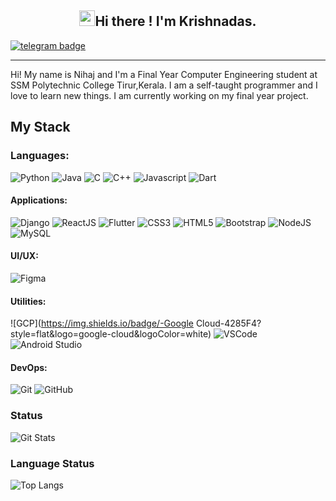 <h2 align="center"> <img src="https://media.giphy.com/media/hvRJCLFzcasrR4ia7z/giphy.gif" width="25px">Hi there ! I'm Krishnadas. </h1>


[![telegram badge](https://img.shields.io/badge/-KD-blue?style=flat&logo=telegram)](https://t.me/MAD0MAKER)


<!--![Hits](https://hits.seeyoufarm.com/api/count/incr/badge.svg?url=https://github.com/Krishnadas-KD)-->
---


Hi! My name is Nihaj and I'm a Final Year Computer Engineering student at SSM Polytechnic College Tirur,Kerala. 
I am a self-taught programmer and I love to learn new things. I am currently working on my final year project. 

## My Stack
### Languages:

![Python](https://img.shields.io/badge/-Python-3776AB?style=flat&logo=python&logoColor=white)
![Java](https://img.shields.io/badge/-Java-007396?style=flat&logo=java&logoColor=white)
![C](https://img.shields.io/badge/-C-A8B9CC?style=flat&logo=c&logoColor=white)
![C++](https://img.shields.io/badge/-C%2B%2B-00599C?style=flat&logo=c%2b%2b&logoColor=white)
![Javascript](https://img.shields.io/badge/-JavaScript-F7DF1E?style=flat&logo=javascript&logoColor=white)
![Dart](https://img.shields.io/badge/-Dart-0175C2?style=flat&logo=dart&logoColor=white)



#### Applications:

![Django](https://img.shields.io/badge/-Django-092E20?style=flat&logo=django&logoColor=white)
![ReactJS](https://img.shields.io/badge/-ReactJS-51CBF2?style=flat&logo=react&logoColor=white)
![Flutter](https://img.shields.io/badge/-Flutter-02569B?style=flat&logo=flutter&logoColor=white)
![CSS3](https://img.shields.io/badge/-CSS3-1572B6?style=flat&logo=css3)
![HTML5](https://img.shields.io/badge/-HTML5-E34F26?style=flat&logo=html5&logoColor=white)
![Bootstrap](https://img.shields.io/badge/-Bootstrap-563D7C?style=flat&logo=bootstrap&logoColor=white)
![NodeJS](http://img.shields.io/badge/-NodeJS-6EBF20?style=flat&logo=node.js&logoColor=white)
![MySQL](https://img.shields.io/badge/-MySQL-4479A1?style=flat&logo=mysql&logoColor=white)

#### UI/UX:
![Figma](https://img.shields.io/badge/-Figma-F24E1E?style=flat&logo=figma&logoColor=white)

#### Utilities:
![GCP](https://img.shields.io/badge/-Google Cloud-4285F4?style=flat&logo=google-cloud&logoColor=white)
![VSCode](https://img.shields.io/badge/-VSCode-007ACC?style=flat&logo=visual-studio-code&logoColor=white)
![Android Studio](https://img.shields.io/badge/-Android%20Studio-3DDC84?style=flat&logo=android-studio&logoColor=white)

#### DevOps:

![Git](https://img.shields.io/badge/-Git-F05032?style=flat&logo=git&logoColor=white)
![GitHub](https://img.shields.io/badge/-Github-181717?style=flat&logo=github&logoColor=white)


### Status
![Git Stats](https://github-readme-stats.vercel.app/api?username=Krishnadas-KD&theme=tokyonight&show_icons=true)


### Language Status
![Top Langs](https://github-readme-stats.vercel.app/api/top-langs/?username=Krishnadas-KD&theme=tokyonight)


